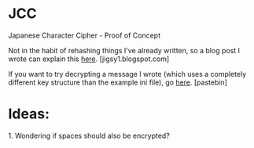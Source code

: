 # JCC
Japanese Character Cipher - Proof of Concept

Not in the habit of rehashing things I've already written, so a blog post I wrote can explain this <a href="https://jigsy1.blogspot.com/2017/12/my-attempt-at-creating-substitution.html">here</a>. [jigsy1.blogspot.com]

If you want to try decrypting a message I wrote (which uses a completely different key structure than the example ini file), go <a href="https://pastebin.com/raw/frQ7SMZ3">here</a>. [pastebin]

<h1>Ideas:</h1>
1. Wondering if spaces should also be encrypted?
